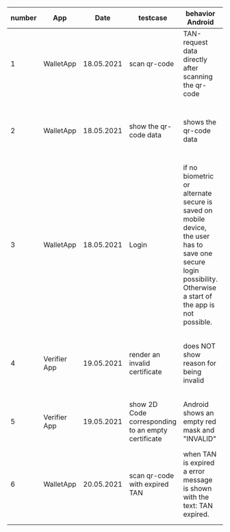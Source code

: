 |number|App|Date|testcase|behavior Android|behavior IOS|comments|development comments|
|---|---|---|---|---|---|---|---|
|1|WalletApp|18.05.2021|scan qr-code|TAN-request data directly after scanning the qr-code|TAN-request after pushing save-button|---|---|
|2|WalletApp|18.05.2021|show the qr-code data|shows the qr-code data| shows the qr-code data and Unique Certificate Identifier and expiration date|---|---|
|3|WalletApp|18.05.2021|Login|if no biometric or alternate secure is saved on mobile device, the user has to save one secure login possibility. Otherwise a start of the app is not possible.| the app starts without Login directly if no biometric or alternate secure is saved on mobile device|---|---|
|4|Verifier App|19.05.2021|render an invalid certificate|does NOT show reason for being invalid| shows the reason for being invalid|According to the specification: only the reason for being invalid should be shown|---|
|5|Verifier App|19.05.2021|show 2D Code corresponding to an empty certificate| Android shows an empty red mask and "INVALID"|iOS does not scan/process the 2D Code at all |---|---|
|6|WalletApp|20.05.2021|scan qr-code with expired TAN|when TAN is expired a error message is shown with the text: TAN expired.|when TAN is expired a error message is shown with the text: check the TAN and try again. |---|---|

